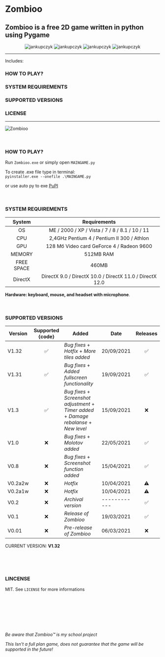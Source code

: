 # Zombioo
## Zombioo is a free 2D game written in python using Pygame

<p align="center">
  <img src="https://img.shields.io/github/issues/jankupczyk/Zombioo?color=critical&style=for-the-badge" alt="jankupczyk" />
  <img src="https://img.shields.io/github/stars/jankupczyk/Zombioo?color=success&style=for-the-badge" alt="jankupczyk" />
  <img src="https://img.shields.io/github/forks/jankupczyk/Zombioo?color=success&style=for-the-badge" alt="jankupczyk" />
  <img src="https://img.shields.io/github/license/jankupczyk/Zombioo?color=important&style=for-the-badge" alt="jankupczyk" />
</p>

---
Includes:
### HOW TO PLAY?
### SYSTEM REQUIREMENTS
### SUPPORTED VERSIONS
### LICENSE
---


![Zombioo](demo/demoNEW.gif)
<br />
<br />
<br />
### HOW TO PLAY?
Run ```Zombioo.exe``` or simply open ```MAINGAME.py```

To create .exe file type in terminal:     
```pyinstaller.exe --onefile .\MAINGAME.py```



or use auto py to exe
[PuPI](https://pypi.org/project/auto-py-to-exe/)
<br />
<br /> 
<br />
### SYSTEM REQUIREMENTS 

| System     | Requirements                                                       |
|:----------:|:------------------------------------------------------------------:|
| OS         | ME / 2000 / XP / Vista / 7 / 8 / 8.1 / 10 / 11                     |
| CPU        | 2,4GHz Pentium 4 / Pentium II 300  / Athlon                        |
| GPU        | 128 Мб Video card GeForce 4 / Radeon 9600                          |
| MEMORY     | 512MB RAM                                                          |
| FREE SPACE | 460MB                                                              |
| DirectX    | DirectX 9.0 / DirectX 10.0 / DirectX 11.0 / DirectX 12.0           |

<b>Hardware: keyboard, mouse, and headset with microphone</b>.
<br />
<br />
<br />

### SUPPORTED VERSIONS
| Version | Supported {code}   | Added                                                                                            | Date       | Releases           |
| ------- |:------------------:| ------------------------------------------------------------------------------------------------ | ---------- |:------------------:|
| V1.32   | :white_check_mark: | *Bug fixes* + *Hotfix* + *More tiles added*                                                      | 20/09/2021 | :white_check_mark: |
| V1.31   | :white_check_mark: | *Bug fixes* + *Added fullscreen functionality*                                                   | 19/09/2021 | :white_check_mark: |
| V1.3    | :white_check_mark: | *Bug fixes* + *Screenshot adjustment* + *Timer added* + *Damage rebalanse* + *New level*         | 15/09/2021 | :x:                |
| V1.0    | :x:                | *Bug fixes* + *Molotov added*                                                                    | 22/05/2021 | :white_check_mark: |
| V0.8    | :x:                | *Bug fixes* + *Screenshot function added*                                                        | 15/04/2021 | :white_check_mark: |
| V0.2a2w | :x:                | *Hotfix*                                                                                         | 10/04/2021 | :warning:          |
| V0.2a1w | :x:                | *Hotfix*                                                                                         | 10/04/2021 | :warning:          |
| V0.2    | :x:                | *Archival version*                                                                               |------------| :white_check_mark: |
| V0.1    | :x:                | *Release of Zombioo*                                                                             | 19/03/2021 | :white_check_mark: |
| V0.01   | :x:                | *Pre-release of Zombioo*                                                                         | 06/03/2021 | :x:                |

CURRENT VERSION: <b>V1.32</b>

<br />
<br />
<br />
 
### LINCENSE

MIT. See ```LICENSE``` for more informations

<br />
<br />
<br />
<br />
<br />
<br /> 

*Be aware that Zombioo™ is my school project*

*This Isn't a full plan game, does not guarantee that the game will be supported in the future!*
